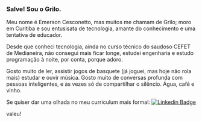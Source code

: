 ### Salve! Sou o Grilo.

Meu nome é Emerson Cesconetto, mas muitos me chamam de Grilo; moro em Curitiba e sou entusisata de tecnologia, amante do conhecimento e uma tentativa de educador. 

Desde que conheci tecnologia, ainda no curso técnico do saudoso CEFET de Medianeira, não consegui mais ficar longe, estudei engenharia e estudo programação à noite, por conta, porque adoro.

Gosto muito de ler, assistir jogos de basquete (já joguei, mas hoje não rola mais) estudar e ouvir música. 
Gosto muito de conversas profunda com pessoas inteligentes, e às vezes só de compartilhar o silêncio.
Água, café e vinho.

Se quiser dar uma olhada no meu curriculum mais formal: 
[![Linkedin Badge](https://img.shields.io/badge/-LinkedIn-blue?style=flat-square&logo=Linkedin&logoColor=white&link=https://www.linkedin.com/in/emersoncesconetto)](https://www.linkedin.com/in/emersoncesconetto)

valeu!
<!--
**ecesconetto/ecesconetto** is a ✨ _special_ ✨ repository because its `README.md` (this file) appears on your GitHub profile.

Here are some ideas to get you started:

- 🔭 I’m currently working on ...
- 🌱 I’m currently learning ...
- 👯 I’m looking to collaborate on ...
- 🤔 I’m looking for help with ...
- 💬 Ask me about ...
- 📫 How to reach me: ...
- 😄 Pronouns: ...
- ⚡ Fun fact: ...
-->
